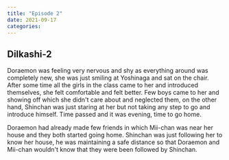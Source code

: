 ```yaml
---
title: "Episode 2"
date: 2021-09-17
categories:
---
```



## Dilkashi-2

Doraemon was feeling very nervous and shy as everything around was completely new, she was just smiling at Yoshinaga and sat on the chair. After some time all the girls in the class came to her and introduced themselves, she felt comfortable and felt better. Few boys came to her and showing off which she didn't care about and neglected them, on the other hand, Shinchan was just staring at her but not taking any step to go and introduce himself. Time passed and it was evening, time to go home.

Doraemon had already made few friends in which Mii-chan was near her house and they both started going home. Shinchan was just following her to know her house, he was maintaining a safe distance so that Doraemon and Mii-chan wouldn't know that they were been followed by Shinchan.

